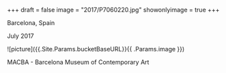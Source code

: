 +++
draft = false
image = "2017/P7060220.jpg"
showonlyimage = true
+++

Barcelona, Spain

July 2017
<!--more-->
![picture]({{.Site.Params.bucketBaseURL}}{{ .Params.image }})

MACBA - Barcelona Museum of Contemporary Art
